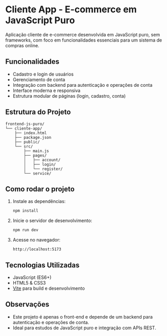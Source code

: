 # Cliente App - E-commerce em JavaScript Puro

Aplicação cliente de e-commerce desenvolvida em JavaScript puro, sem frameworks, com foco em funcionalidades essenciais para um sistema de compras online.

## Funcionalidades

- Cadastro e login de usuários
- Gerenciamento de conta
- Integração com backend para autenticação e operações de conta
- Interface moderna e responsiva
- Estrutura modular de páginas (login, cadastro, conta)

## Estrutura do Projeto

```
frontend-js-puro/
└── cliente-app/
    ├── index.html
    ├── package.json
    ├── public/
    └── src/
        ├── main.js
        ├── pages/
        │   ├── account/
        │   ├── login/
        │   └── register/
        └── service/
```

## Como rodar o projeto

1. Instale as dependências:
   ```bash
   npm install
   ```

2. Inicie o servidor de desenvolvimento:
   ```bash
   npm run dev
   ```

3. Acesse no navegador:
   ```
   http://localhost:5173
   ```

## Tecnologias Utilizadas

- JavaScript (ES6+)
- HTML5 & CSS3
- [Vite](https://vitejs.dev/) para build e desenvolvimento

## Observações

- Este projeto é apenas o front-end e depende de um backend para autenticação e operações de conta.
- Ideal para estudos de JavaScript puro e integração com APIs REST. 
